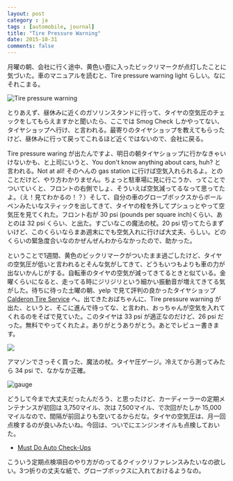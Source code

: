 ```yaml
---
layout: post
category : ja
tags : [automobile, journal]
title: "Tire Pressure Warning"
date: 2015-10-31
comments: false
---
```


月曜の朝、会社に行く途中、黄色い壺に入ったビックリマークが点灯したことに気づいた。車のマニュアルを読むと、Tire pressure warning light らしい。なにそれこまる。

![Tire pressure warning](https://lh3.googleusercontent.com/WLE_xaWHaChUDzPC0YoTX7LVmSMARPvMLWAI4e2hdg2x=w1200-h800-p-no)

とりあえず、昼休みに近くのガソリンスタンドに行って、タイヤの空気圧のチェックをしてもらえますかと聞いたら、ここでは Smog Check しかやってない、タイヤショップへ行け、と言われる。最寄りのタイヤショップを教えてもらったけど、昼休みに行って戻ってこれるほど近くではないので、会社に戻る。

Tire pressure waring が出たんですよ、明日の朝タイヤショップに行かなきゃいけないかも、と上司にいうと、You don't know anything about cars, huh? と言われる。Not at all! そのへんの gas station に行けば空気入れられるよ。とのことだけど、やり方わかりません。ちょっと駐車場に見に行こうか、ってことでついていくと、フロントの右側でしょ、そういえば空気減ってるなって思ってたよ。（え！見てわかるの！？）そして、自分の車のグローブボックスからボールペンみたいなスティックを出してきて、タイヤの栓を外してプシュっとやって空気圧を見てくれた。フロント右が 30 psi (pounds per square inch)くらい、あとのは 32 psi くらい、と出た。すごいなこの魔法の杖。20 psi 切ってたらまずいけど、このくらいならまあ週末にでも空気入れに行けば大丈夫、らしい。どのくらいの緊急度合いなのかぜんぜんわからなかったので、助かった。

ということで1週間、黄色のビックリマークがついたまま過ごしたけど、タイヤの空気圧が低いと言われるとそんな気がしてきて、どうもいつもよりも車の力が出ないかんじがする。自転車のタイヤの空気が減ってきてるときと似ている。金曜くらいになると、走ってる時にジリジリという細かい振動音が増えてきてる気がした。待ちに待った土曜の朝、yelp で見て評判の良かったタイヤショップ [Calderon Tire Service](http://www.yelp.com/biz/calderon-tire-service-sunnyvale) へ。出てきたおばちゃんに、Tire pressure warning が出た、というと、そこに進んで待ってな、と言われ、おっちゃんが空気を入れてくれるのをそばで見ていた。このタイヤは 33 psi が適正なのだけど、26 psi だった。無料でやってくれたよ。ありがとうありがとう。あとでレビュー書きます。

![](https://lh3.googleusercontent.com/WjG6hUvF2QOu-K2CrBcnt9Y4NbQrXPtX-wct7uKiRyf2=w1200-h800-p-no)

アマゾンでさっそく買った、魔法の杖。タイヤ圧ゲージ。冷えてから測ってみたら 34 psi で、なかなか正確。

![gauge](https://lh3.googleusercontent.com/D1jlOXyyqdVl2wlBvfbyFMRm-3whpcFWHH4f11LPChYT=w1200-h800-p-no)

どうして今まで大丈夫だったんだろう、と思ったけど、カーディーラーの定期メンテナンスが初回は 3,750マイル、次は 7,500マイル、で次回がたしか 15,000マイルなので、間隔が前回よりも空いてるからだな。タイヤの空気圧は、月一回点検するのが良いみたいね。今回は、ついでにエンジンオイルも点検しておいた。

* [Must Do Auto Check-Ups](http://www.angieslist.com/articles/must-do-auto-maintenance.htm)

こういう定期点検項目のやり方がのってるクイックリファレンスみたいなの欲しい。3つ折りの丈夫な紙で、グローブボックスに入れておけるようなの。